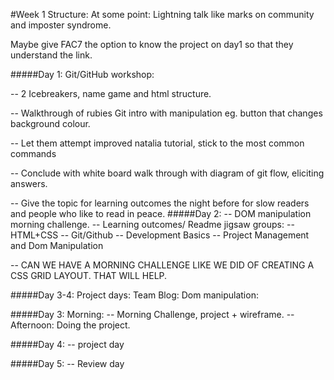 
#Week 1 Structure:
At some point: Lightning talk like marks on community and imposter syndrome.

Maybe give FAC7 the option to know the project on day1 so that they understand the link.

#####Day 1: Git/GitHub workshop:

-- 2 Icebreakers, name game and html structure.

-- Walkthrough of rubies Git intro with manipulation eg. button that changes background colour.

-- Let them attempt improved natalia tutorial, stick to the most common commands  

-- Conclude with white board walk through with diagram of git flow, eliciting answers. 

-- Give the topic for learning outcomes the night before for slow readers and people who like to read in peace.
#####Day 2: 
-- DOM manipulation morning challenge.
-- Learning outcomes/ Readme jigsaw groups:
-- HTML+CSS 
-- Git/Github
-- Development Basics 
-- Project Management and Dom Manipulation

-- CAN WE HAVE A MORNING CHALLENGE LIKE WE DID OF CREATING A CSS GRID LAYOUT. THAT WILL HELP.

#####Day 3-4: Project days:
Team Blog:
Dom manipulation: 


#####Day 3: 
Morning:
-- Morning Challenge, project + wireframe.
-- Afternoon: Doing the project.

#####Day 4:
-- project day

#####Day 5: 
-- Review day
